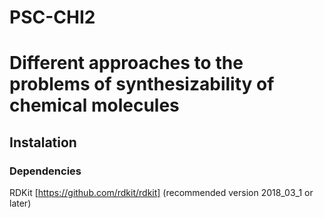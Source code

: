 # PSC-CHI2 
# Different approaches to the problems of synthesizability of chemical molecules 

## Instalation 
### Dependencies
RDKit [https://github.com/rdkit/rdkit] (recommended version 2018_03_1 or later)
